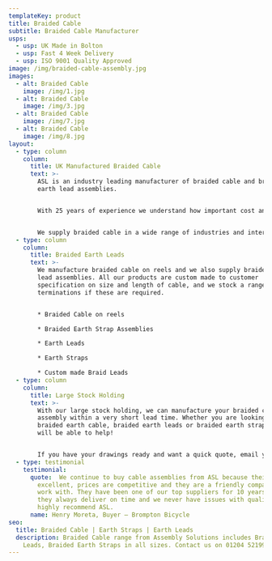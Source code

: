 ```yaml
---
templateKey: product
title: Braided Cable
subtitle: Braided Cable Manufacturer
usps:
  - usp: UK Made in Bolton
  - usp: Fast 4 Week Delivery
  - usp: ISO 9001 Quality Approved
image: /img/braided-cable-assembly.jpg
images:
  - alt: Braided Cable
    image: /img/1.jpg
  - alt: Braided Cable
    image: /img/3.jpg
  - alt: Braided Cable
    image: /img/7.jpg
  - alt: Braided Cable
    image: /img/8.jpg
layout:
  - type: column
    column:
      title: UK Manufactured Braided Cable
      text: >-
        ASL is an industry leading manufacturer of braided cable and braided
        earth lead assemblies.  


        With 25 years of experience we understand how important cost and reliability is. To ensure every project is a success, we work closely with our customers from the costing stage right through to production, focusing on producing braided assemblies that are cost effective and fit for purpose.  


        We supply braided cable in a wide range of industries and interestingly recently supplied braided earth leads into the QE2 Ship that is now a floating hotel in Dubai!
  - type: column
    column:
      title: Braided Earth Leads 
      text: >-
        We manufacture braided cable on reels and we also supply braided earth
        lead assemblies. All our products are custom made to customer
        specification on size and length of cable, and we stock a range of
        terminations if these are required.


        * Braided Cable on reels

        * Braided Earth Strap Assemblies

        * Earth Leads

        * Earth Straps

        * Custom made Braid Leads
  - type: column
    column:
      title: Large Stock Holding
      text: >-
        With our large stock holding, we can manufacture your braided cable
        assembly within a very short lead time. Whether you are looking for
        braided earth cable, braided earth leads or braided earth straps, we
        will be able to help!   


        If you have your drawings ready and want a quick quote, email your RFQ to enquiry@assembly-solutions.com or if you want to chat with our engineers, call 01204 521999.
  - type: testimonial
    testimonial:
      quote:  We continue to buy cable assemblies from ASL because their quality is
        excellent, prices are competitive and they are a friendly company to
        work with. They have been one of our top suppliers for 10 years because
        they always deliver on time and we never have issues with quality. We
        highly recommend ASL.
      name: Henry Moreta, Buyer – Brompton Bicycle
seo:
  title: Braided Cable | Earth Straps | Earth Leads
  description: Braided Cable range from Assembly Solutions includes Braided Earth
    Leads, Braided Earth Straps in all sizes. Contact us on 01204 521999.
---
```

